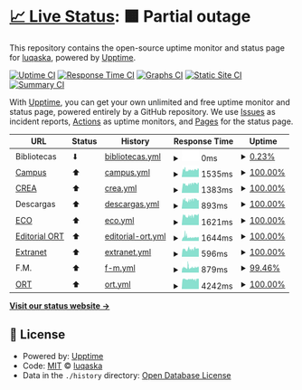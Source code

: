 # [📈 Live Status](https://luqaska.github.io/ort): <!--live status--> **🟧 Partial outage**

This repository contains the open-source uptime monitor and status page for [luqaska](https://luqaska.github.io/ort), powered by [Upptime](https://github.com/upptime/upptime).

[![Uptime CI](https://github.com/luqaska/ort/workflows/Uptime%20CI/badge.svg)](https://github.com/luqaska/ort/actions?query=workflow%3A%22Uptime+CI%22)
[![Response Time CI](https://github.com/luqaska/ort/workflows/Response%20Time%20CI/badge.svg)](https://github.com/luqaska/ort/actions?query=workflow%3A%22Response+Time+CI%22)
[![Graphs CI](https://github.com/luqaska/ort/workflows/Graphs%20CI/badge.svg)](https://github.com/luqaska/ort/actions?query=workflow%3A%22Graphs+CI%22)
[![Static Site CI](https://github.com/luqaska/ort/workflows/Static%20Site%20CI/badge.svg)](https://github.com/luqaska/ort/actions?query=workflow%3A%22Static+Site+CI%22)
[![Summary CI](https://github.com/luqaska/ort/workflows/Summary%20CI/badge.svg)](https://github.com/luqaska/ort/actions?query=workflow%3A%22Summary+CI%22)

With [Upptime](https://upptime.js.org), you can get your own unlimited and free uptime monitor and status page, powered entirely by a GitHub repository. We use [Issues](https://github.com/luqaska/ort/issues) as incident reports, [Actions](https://github.com/luqaska/ort/actions) as uptime monitors, and [Pages](https://luqaska.github.io/ort) for the status page.

<!--start: status pages-->
<!-- This summary is generated by Upptime (https://github.com/upptime/upptime) -->
<!-- Do not edit this manually, your changes will be overwritten -->
<!-- prettier-ignore -->
| URL | Status | History | Response Time | Uptime |
| --- | ------ | ------- | ------------- | ------ |
| <img alt="" src="https://favicons.githubusercontent.com/www.ort.edu.ar" height="13"> Bibliotecas | ⬇ | [bibliotecas.yml](https://github.com/EstadoORT/EstadoORT.github.io/commits/HEAD/history/bibliotecas.yml) | <details><summary><img alt="Response time graph" src="./graphs/bibliotecas/response-time-week.png" height="20"> 0ms</summary><br><a href="https://EstadoORT.github.io//history/bibliotecas"><img alt="Response time 0" src="https://img.shields.io/endpoint?url=https%3A%2F%2Fraw.githubusercontent.com%2FEstadoORT%2FEstadoORT.github.io%2FHEAD%2Fapi%2Fbibliotecas%2Fresponse-time.json"></a><br><a href="https://EstadoORT.github.io//history/bibliotecas"><img alt="24-hour response time 0" src="https://img.shields.io/endpoint?url=https%3A%2F%2Fraw.githubusercontent.com%2FEstadoORT%2FEstadoORT.github.io%2FHEAD%2Fapi%2Fbibliotecas%2Fresponse-time-day.json"></a><br><a href="https://EstadoORT.github.io//history/bibliotecas"><img alt="7-day response time 0" src="https://img.shields.io/endpoint?url=https%3A%2F%2Fraw.githubusercontent.com%2FEstadoORT%2FEstadoORT.github.io%2FHEAD%2Fapi%2Fbibliotecas%2Fresponse-time-week.json"></a><br><a href="https://EstadoORT.github.io//history/bibliotecas"><img alt="30-day response time 0" src="https://img.shields.io/endpoint?url=https%3A%2F%2Fraw.githubusercontent.com%2FEstadoORT%2FEstadoORT.github.io%2FHEAD%2Fapi%2Fbibliotecas%2Fresponse-time-month.json"></a><br><a href="https://EstadoORT.github.io//history/bibliotecas"><img alt="1-year response time 0" src="https://img.shields.io/endpoint?url=https%3A%2F%2Fraw.githubusercontent.com%2FEstadoORT%2FEstadoORT.github.io%2FHEAD%2Fapi%2Fbibliotecas%2Fresponse-time-year.json"></a></details> | <details><summary><a href="https://EstadoORT.github.io//history/bibliotecas">0.23%</a></summary><a href="https://EstadoORT.github.io//history/bibliotecas"><img alt="All-time uptime 0.23%" src="https://img.shields.io/endpoint?url=https%3A%2F%2Fraw.githubusercontent.com%2FEstadoORT%2FEstadoORT.github.io%2FHEAD%2Fapi%2Fbibliotecas%2Fuptime.json"></a><br><a href="https://EstadoORT.github.io//history/bibliotecas"><img alt="24-hour uptime 0.00%" src="https://img.shields.io/endpoint?url=https%3A%2F%2Fraw.githubusercontent.com%2FEstadoORT%2FEstadoORT.github.io%2FHEAD%2Fapi%2Fbibliotecas%2Fuptime-day.json"></a><br><a href="https://EstadoORT.github.io//history/bibliotecas"><img alt="7-day uptime 0.23%" src="https://img.shields.io/endpoint?url=https%3A%2F%2Fraw.githubusercontent.com%2FEstadoORT%2FEstadoORT.github.io%2FHEAD%2Fapi%2Fbibliotecas%2Fuptime-week.json"></a><br><a href="https://EstadoORT.github.io//history/bibliotecas"><img alt="30-day uptime 0.23%" src="https://img.shields.io/endpoint?url=https%3A%2F%2Fraw.githubusercontent.com%2FEstadoORT%2FEstadoORT.github.io%2FHEAD%2Fapi%2Fbibliotecas%2Fuptime-month.json"></a><br><a href="https://EstadoORT.github.io//history/bibliotecas"><img alt="1-year uptime 0.23%" src="https://img.shields.io/endpoint?url=https%3A%2F%2Fraw.githubusercontent.com%2FEstadoORT%2FEstadoORT.github.io%2FHEAD%2Fapi%2Fbibliotecas%2Fuptime-year.json"></a></details>
| <img alt="" src="https://external-content.duckduckgo.com/ip3/campus.ort.edu.ar.ico" height="13"> [Campus](https://campus.ort.edu.ar) | ⬆ | [campus.yml](https://github.com/EstadoORT/EstadoORT.github.io/commits/HEAD/history/campus.yml) | <details><summary><img alt="Response time graph" src="./graphs/campus/response-time-week.png" height="20"> 1535ms</summary><br><a href="https://EstadoORT.github.io//history/campus"><img alt="Response time 1524" src="https://img.shields.io/endpoint?url=https%3A%2F%2Fraw.githubusercontent.com%2FEstadoORT%2FEstadoORT.github.io%2FHEAD%2Fapi%2Fcampus%2Fresponse-time.json"></a><br><a href="https://EstadoORT.github.io//history/campus"><img alt="24-hour response time 1586" src="https://img.shields.io/endpoint?url=https%3A%2F%2Fraw.githubusercontent.com%2FEstadoORT%2FEstadoORT.github.io%2FHEAD%2Fapi%2Fcampus%2Fresponse-time-day.json"></a><br><a href="https://EstadoORT.github.io//history/campus"><img alt="7-day response time 1535" src="https://img.shields.io/endpoint?url=https%3A%2F%2Fraw.githubusercontent.com%2FEstadoORT%2FEstadoORT.github.io%2FHEAD%2Fapi%2Fcampus%2Fresponse-time-week.json"></a><br><a href="https://EstadoORT.github.io//history/campus"><img alt="30-day response time 1524" src="https://img.shields.io/endpoint?url=https%3A%2F%2Fraw.githubusercontent.com%2FEstadoORT%2FEstadoORT.github.io%2FHEAD%2Fapi%2Fcampus%2Fresponse-time-month.json"></a><br><a href="https://EstadoORT.github.io//history/campus"><img alt="1-year response time 1524" src="https://img.shields.io/endpoint?url=https%3A%2F%2Fraw.githubusercontent.com%2FEstadoORT%2FEstadoORT.github.io%2FHEAD%2Fapi%2Fcampus%2Fresponse-time-year.json"></a></details> | <details><summary><a href="https://EstadoORT.github.io//history/campus">100.00%</a></summary><a href="https://EstadoORT.github.io//history/campus"><img alt="All-time uptime 100.00%" src="https://img.shields.io/endpoint?url=https%3A%2F%2Fraw.githubusercontent.com%2FEstadoORT%2FEstadoORT.github.io%2FHEAD%2Fapi%2Fcampus%2Fuptime.json"></a><br><a href="https://EstadoORT.github.io//history/campus"><img alt="24-hour uptime 100.00%" src="https://img.shields.io/endpoint?url=https%3A%2F%2Fraw.githubusercontent.com%2FEstadoORT%2FEstadoORT.github.io%2FHEAD%2Fapi%2Fcampus%2Fuptime-day.json"></a><br><a href="https://EstadoORT.github.io//history/campus"><img alt="7-day uptime 100.00%" src="https://img.shields.io/endpoint?url=https%3A%2F%2Fraw.githubusercontent.com%2FEstadoORT%2FEstadoORT.github.io%2FHEAD%2Fapi%2Fcampus%2Fuptime-week.json"></a><br><a href="https://EstadoORT.github.io//history/campus"><img alt="30-day uptime 100.00%" src="https://img.shields.io/endpoint?url=https%3A%2F%2Fraw.githubusercontent.com%2FEstadoORT%2FEstadoORT.github.io%2FHEAD%2Fapi%2Fcampus%2Fuptime-month.json"></a><br><a href="https://EstadoORT.github.io//history/campus"><img alt="1-year uptime 100.00%" src="https://img.shields.io/endpoint?url=https%3A%2F%2Fraw.githubusercontent.com%2FEstadoORT%2FEstadoORT.github.io%2FHEAD%2Fapi%2Fcampus%2Fuptime-year.json"></a></details>
| <img alt="" src="https://raw.githubusercontent.com/luqaska/ort/master/assets/crea.png" height="13"> [CREA](https://crea.ort.edu.ar) | ⬆ | [crea.yml](https://github.com/EstadoORT/EstadoORT.github.io/commits/HEAD/history/crea.yml) | <details><summary><img alt="Response time graph" src="./graphs/crea/response-time-week.png" height="20"> 1383ms</summary><br><a href="https://EstadoORT.github.io//history/crea"><img alt="Response time 1392" src="https://img.shields.io/endpoint?url=https%3A%2F%2Fraw.githubusercontent.com%2FEstadoORT%2FEstadoORT.github.io%2FHEAD%2Fapi%2Fcrea%2Fresponse-time.json"></a><br><a href="https://EstadoORT.github.io//history/crea"><img alt="24-hour response time 1465" src="https://img.shields.io/endpoint?url=https%3A%2F%2Fraw.githubusercontent.com%2FEstadoORT%2FEstadoORT.github.io%2FHEAD%2Fapi%2Fcrea%2Fresponse-time-day.json"></a><br><a href="https://EstadoORT.github.io//history/crea"><img alt="7-day response time 1383" src="https://img.shields.io/endpoint?url=https%3A%2F%2Fraw.githubusercontent.com%2FEstadoORT%2FEstadoORT.github.io%2FHEAD%2Fapi%2Fcrea%2Fresponse-time-week.json"></a><br><a href="https://EstadoORT.github.io//history/crea"><img alt="30-day response time 1392" src="https://img.shields.io/endpoint?url=https%3A%2F%2Fraw.githubusercontent.com%2FEstadoORT%2FEstadoORT.github.io%2FHEAD%2Fapi%2Fcrea%2Fresponse-time-month.json"></a><br><a href="https://EstadoORT.github.io//history/crea"><img alt="1-year response time 1392" src="https://img.shields.io/endpoint?url=https%3A%2F%2Fraw.githubusercontent.com%2FEstadoORT%2FEstadoORT.github.io%2FHEAD%2Fapi%2Fcrea%2Fresponse-time-year.json"></a></details> | <details><summary><a href="https://EstadoORT.github.io//history/crea">100.00%</a></summary><a href="https://EstadoORT.github.io//history/crea"><img alt="All-time uptime 100.00%" src="https://img.shields.io/endpoint?url=https%3A%2F%2Fraw.githubusercontent.com%2FEstadoORT%2FEstadoORT.github.io%2FHEAD%2Fapi%2Fcrea%2Fuptime.json"></a><br><a href="https://EstadoORT.github.io//history/crea"><img alt="24-hour uptime 100.00%" src="https://img.shields.io/endpoint?url=https%3A%2F%2Fraw.githubusercontent.com%2FEstadoORT%2FEstadoORT.github.io%2FHEAD%2Fapi%2Fcrea%2Fuptime-day.json"></a><br><a href="https://EstadoORT.github.io//history/crea"><img alt="7-day uptime 100.00%" src="https://img.shields.io/endpoint?url=https%3A%2F%2Fraw.githubusercontent.com%2FEstadoORT%2FEstadoORT.github.io%2FHEAD%2Fapi%2Fcrea%2Fuptime-week.json"></a><br><a href="https://EstadoORT.github.io//history/crea"><img alt="30-day uptime 100.00%" src="https://img.shields.io/endpoint?url=https%3A%2F%2Fraw.githubusercontent.com%2FEstadoORT%2FEstadoORT.github.io%2FHEAD%2Fapi%2Fcrea%2Fuptime-month.json"></a><br><a href="https://EstadoORT.github.io//history/crea"><img alt="1-year uptime 100.00%" src="https://img.shields.io/endpoint?url=https%3A%2F%2Fraw.githubusercontent.com%2FEstadoORT%2FEstadoORT.github.io%2FHEAD%2Fapi%2Fcrea%2Fuptime-year.json"></a></details>
| <img alt="" src="https://favicons.githubusercontent.com/null" height="13"> Descargas | ⬆ | [descargas.yml](https://github.com/EstadoORT/EstadoORT.github.io/commits/HEAD/history/descargas.yml) | <details><summary><img alt="Response time graph" src="./graphs/descargas/response-time-week.png" height="20"> 893ms</summary><br><a href="https://EstadoORT.github.io//history/descargas"><img alt="Response time 878" src="https://img.shields.io/endpoint?url=https%3A%2F%2Fraw.githubusercontent.com%2FEstadoORT%2FEstadoORT.github.io%2FHEAD%2Fapi%2Fdescargas%2Fresponse-time.json"></a><br><a href="https://EstadoORT.github.io//history/descargas"><img alt="24-hour response time 937" src="https://img.shields.io/endpoint?url=https%3A%2F%2Fraw.githubusercontent.com%2FEstadoORT%2FEstadoORT.github.io%2FHEAD%2Fapi%2Fdescargas%2Fresponse-time-day.json"></a><br><a href="https://EstadoORT.github.io//history/descargas"><img alt="7-day response time 893" src="https://img.shields.io/endpoint?url=https%3A%2F%2Fraw.githubusercontent.com%2FEstadoORT%2FEstadoORT.github.io%2FHEAD%2Fapi%2Fdescargas%2Fresponse-time-week.json"></a><br><a href="https://EstadoORT.github.io//history/descargas"><img alt="30-day response time 878" src="https://img.shields.io/endpoint?url=https%3A%2F%2Fraw.githubusercontent.com%2FEstadoORT%2FEstadoORT.github.io%2FHEAD%2Fapi%2Fdescargas%2Fresponse-time-month.json"></a><br><a href="https://EstadoORT.github.io//history/descargas"><img alt="1-year response time 878" src="https://img.shields.io/endpoint?url=https%3A%2F%2Fraw.githubusercontent.com%2FEstadoORT%2FEstadoORT.github.io%2FHEAD%2Fapi%2Fdescargas%2Fresponse-time-year.json"></a></details> | <details><summary><a href="https://EstadoORT.github.io//history/descargas">100.00%</a></summary><a href="https://EstadoORT.github.io//history/descargas"><img alt="All-time uptime 90.68%" src="https://img.shields.io/endpoint?url=https%3A%2F%2Fraw.githubusercontent.com%2FEstadoORT%2FEstadoORT.github.io%2FHEAD%2Fapi%2Fdescargas%2Fuptime.json"></a><br><a href="https://EstadoORT.github.io//history/descargas"><img alt="24-hour uptime 100.00%" src="https://img.shields.io/endpoint?url=https%3A%2F%2Fraw.githubusercontent.com%2FEstadoORT%2FEstadoORT.github.io%2FHEAD%2Fapi%2Fdescargas%2Fuptime-day.json"></a><br><a href="https://EstadoORT.github.io//history/descargas"><img alt="7-day uptime 100.00%" src="https://img.shields.io/endpoint?url=https%3A%2F%2Fraw.githubusercontent.com%2FEstadoORT%2FEstadoORT.github.io%2FHEAD%2Fapi%2Fdescargas%2Fuptime-week.json"></a><br><a href="https://EstadoORT.github.io//history/descargas"><img alt="30-day uptime 90.68%" src="https://img.shields.io/endpoint?url=https%3A%2F%2Fraw.githubusercontent.com%2FEstadoORT%2FEstadoORT.github.io%2FHEAD%2Fapi%2Fdescargas%2Fuptime-month.json"></a><br><a href="https://EstadoORT.github.io//history/descargas"><img alt="1-year uptime 90.68%" src="https://img.shields.io/endpoint?url=https%3A%2F%2Fraw.githubusercontent.com%2FEstadoORT%2FEstadoORT.github.io%2FHEAD%2Fapi%2Fdescargas%2Fuptime-year.json"></a></details>
| <img alt="" src="https://external-content.duckduckgo.com/ip3/eco.ort.edu.ar.ico" height="13"> [ECO](http://eco.ort.edu.ar) | ⬆ | [eco.yml](https://github.com/EstadoORT/EstadoORT.github.io/commits/HEAD/history/eco.yml) | <details><summary><img alt="Response time graph" src="./graphs/eco/response-time-week.png" height="20"> 1621ms</summary><br><a href="https://EstadoORT.github.io//history/eco"><img alt="Response time 1630" src="https://img.shields.io/endpoint?url=https%3A%2F%2Fraw.githubusercontent.com%2FEstadoORT%2FEstadoORT.github.io%2FHEAD%2Fapi%2Feco%2Fresponse-time.json"></a><br><a href="https://EstadoORT.github.io//history/eco"><img alt="24-hour response time 1696" src="https://img.shields.io/endpoint?url=https%3A%2F%2Fraw.githubusercontent.com%2FEstadoORT%2FEstadoORT.github.io%2FHEAD%2Fapi%2Feco%2Fresponse-time-day.json"></a><br><a href="https://EstadoORT.github.io//history/eco"><img alt="7-day response time 1621" src="https://img.shields.io/endpoint?url=https%3A%2F%2Fraw.githubusercontent.com%2FEstadoORT%2FEstadoORT.github.io%2FHEAD%2Fapi%2Feco%2Fresponse-time-week.json"></a><br><a href="https://EstadoORT.github.io//history/eco"><img alt="30-day response time 1630" src="https://img.shields.io/endpoint?url=https%3A%2F%2Fraw.githubusercontent.com%2FEstadoORT%2FEstadoORT.github.io%2FHEAD%2Fapi%2Feco%2Fresponse-time-month.json"></a><br><a href="https://EstadoORT.github.io//history/eco"><img alt="1-year response time 1630" src="https://img.shields.io/endpoint?url=https%3A%2F%2Fraw.githubusercontent.com%2FEstadoORT%2FEstadoORT.github.io%2FHEAD%2Fapi%2Feco%2Fresponse-time-year.json"></a></details> | <details><summary><a href="https://EstadoORT.github.io//history/eco">100.00%</a></summary><a href="https://EstadoORT.github.io//history/eco"><img alt="All-time uptime 100.00%" src="https://img.shields.io/endpoint?url=https%3A%2F%2Fraw.githubusercontent.com%2FEstadoORT%2FEstadoORT.github.io%2FHEAD%2Fapi%2Feco%2Fuptime.json"></a><br><a href="https://EstadoORT.github.io//history/eco"><img alt="24-hour uptime 100.00%" src="https://img.shields.io/endpoint?url=https%3A%2F%2Fraw.githubusercontent.com%2FEstadoORT%2FEstadoORT.github.io%2FHEAD%2Fapi%2Feco%2Fuptime-day.json"></a><br><a href="https://EstadoORT.github.io//history/eco"><img alt="7-day uptime 100.00%" src="https://img.shields.io/endpoint?url=https%3A%2F%2Fraw.githubusercontent.com%2FEstadoORT%2FEstadoORT.github.io%2FHEAD%2Fapi%2Feco%2Fuptime-week.json"></a><br><a href="https://EstadoORT.github.io//history/eco"><img alt="30-day uptime 100.00%" src="https://img.shields.io/endpoint?url=https%3A%2F%2Fraw.githubusercontent.com%2FEstadoORT%2FEstadoORT.github.io%2FHEAD%2Fapi%2Feco%2Fuptime-month.json"></a><br><a href="https://EstadoORT.github.io//history/eco"><img alt="1-year uptime 100.00%" src="https://img.shields.io/endpoint?url=https%3A%2F%2Fraw.githubusercontent.com%2FEstadoORT%2FEstadoORT.github.io%2FHEAD%2Fapi%2Feco%2Fuptime-year.json"></a></details>
| <img alt="" src="https://raw.githubusercontent.com/luqaska/ort/master/assets/editorial-ort.png" height="13"> [Editorial ORT](https://editorial.ort.edu.ar) | ⬆ | [editorial-ort.yml](https://github.com/EstadoORT/EstadoORT.github.io/commits/HEAD/history/editorial-ort.yml) | <details><summary><img alt="Response time graph" src="./graphs/editorial-ort/response-time-week.png" height="20"> 1644ms</summary><br><a href="https://EstadoORT.github.io//history/editorial-ort"><img alt="Response time 1579" src="https://img.shields.io/endpoint?url=https%3A%2F%2Fraw.githubusercontent.com%2FEstadoORT%2FEstadoORT.github.io%2FHEAD%2Fapi%2Feditorial-ort%2Fresponse-time.json"></a><br><a href="https://EstadoORT.github.io//history/editorial-ort"><img alt="24-hour response time 1485" src="https://img.shields.io/endpoint?url=https%3A%2F%2Fraw.githubusercontent.com%2FEstadoORT%2FEstadoORT.github.io%2FHEAD%2Fapi%2Feditorial-ort%2Fresponse-time-day.json"></a><br><a href="https://EstadoORT.github.io//history/editorial-ort"><img alt="7-day response time 1644" src="https://img.shields.io/endpoint?url=https%3A%2F%2Fraw.githubusercontent.com%2FEstadoORT%2FEstadoORT.github.io%2FHEAD%2Fapi%2Feditorial-ort%2Fresponse-time-week.json"></a><br><a href="https://EstadoORT.github.io//history/editorial-ort"><img alt="30-day response time 1579" src="https://img.shields.io/endpoint?url=https%3A%2F%2Fraw.githubusercontent.com%2FEstadoORT%2FEstadoORT.github.io%2FHEAD%2Fapi%2Feditorial-ort%2Fresponse-time-month.json"></a><br><a href="https://EstadoORT.github.io//history/editorial-ort"><img alt="1-year response time 1579" src="https://img.shields.io/endpoint?url=https%3A%2F%2Fraw.githubusercontent.com%2FEstadoORT%2FEstadoORT.github.io%2FHEAD%2Fapi%2Feditorial-ort%2Fresponse-time-year.json"></a></details> | <details><summary><a href="https://EstadoORT.github.io//history/editorial-ort">100.00%</a></summary><a href="https://EstadoORT.github.io//history/editorial-ort"><img alt="All-time uptime 100.00%" src="https://img.shields.io/endpoint?url=https%3A%2F%2Fraw.githubusercontent.com%2FEstadoORT%2FEstadoORT.github.io%2FHEAD%2Fapi%2Feditorial-ort%2Fuptime.json"></a><br><a href="https://EstadoORT.github.io//history/editorial-ort"><img alt="24-hour uptime 100.00%" src="https://img.shields.io/endpoint?url=https%3A%2F%2Fraw.githubusercontent.com%2FEstadoORT%2FEstadoORT.github.io%2FHEAD%2Fapi%2Feditorial-ort%2Fuptime-day.json"></a><br><a href="https://EstadoORT.github.io//history/editorial-ort"><img alt="7-day uptime 100.00%" src="https://img.shields.io/endpoint?url=https%3A%2F%2Fraw.githubusercontent.com%2FEstadoORT%2FEstadoORT.github.io%2FHEAD%2Fapi%2Feditorial-ort%2Fuptime-week.json"></a><br><a href="https://EstadoORT.github.io//history/editorial-ort"><img alt="30-day uptime 100.00%" src="https://img.shields.io/endpoint?url=https%3A%2F%2Fraw.githubusercontent.com%2FEstadoORT%2FEstadoORT.github.io%2FHEAD%2Fapi%2Feditorial-ort%2Fuptime-month.json"></a><br><a href="https://EstadoORT.github.io//history/editorial-ort"><img alt="1-year uptime 100.00%" src="https://img.shields.io/endpoint?url=https%3A%2F%2Fraw.githubusercontent.com%2FEstadoORT%2FEstadoORT.github.io%2FHEAD%2Fapi%2Feditorial-ort%2Fuptime-year.json"></a></details>
| <img alt="" src="https://favicons.githubusercontent.com/extranet.ort.edu.ar" height="13"> [Extranet](http://extranet.ort.edu.ar) | ⬆ | [extranet.yml](https://github.com/EstadoORT/EstadoORT.github.io/commits/HEAD/history/extranet.yml) | <details><summary><img alt="Response time graph" src="./graphs/extranet/response-time-week.png" height="20"> 596ms</summary><br><a href="https://EstadoORT.github.io//history/extranet"><img alt="Response time 605" src="https://img.shields.io/endpoint?url=https%3A%2F%2Fraw.githubusercontent.com%2FEstadoORT%2FEstadoORT.github.io%2FHEAD%2Fapi%2Fextranet%2Fresponse-time.json"></a><br><a href="https://EstadoORT.github.io//history/extranet"><img alt="24-hour response time 616" src="https://img.shields.io/endpoint?url=https%3A%2F%2Fraw.githubusercontent.com%2FEstadoORT%2FEstadoORT.github.io%2FHEAD%2Fapi%2Fextranet%2Fresponse-time-day.json"></a><br><a href="https://EstadoORT.github.io//history/extranet"><img alt="7-day response time 596" src="https://img.shields.io/endpoint?url=https%3A%2F%2Fraw.githubusercontent.com%2FEstadoORT%2FEstadoORT.github.io%2FHEAD%2Fapi%2Fextranet%2Fresponse-time-week.json"></a><br><a href="https://EstadoORT.github.io//history/extranet"><img alt="30-day response time 605" src="https://img.shields.io/endpoint?url=https%3A%2F%2Fraw.githubusercontent.com%2FEstadoORT%2FEstadoORT.github.io%2FHEAD%2Fapi%2Fextranet%2Fresponse-time-month.json"></a><br><a href="https://EstadoORT.github.io//history/extranet"><img alt="1-year response time 605" src="https://img.shields.io/endpoint?url=https%3A%2F%2Fraw.githubusercontent.com%2FEstadoORT%2FEstadoORT.github.io%2FHEAD%2Fapi%2Fextranet%2Fresponse-time-year.json"></a></details> | <details><summary><a href="https://EstadoORT.github.io//history/extranet">100.00%</a></summary><a href="https://EstadoORT.github.io//history/extranet"><img alt="All-time uptime 100.00%" src="https://img.shields.io/endpoint?url=https%3A%2F%2Fraw.githubusercontent.com%2FEstadoORT%2FEstadoORT.github.io%2FHEAD%2Fapi%2Fextranet%2Fuptime.json"></a><br><a href="https://EstadoORT.github.io//history/extranet"><img alt="24-hour uptime 100.00%" src="https://img.shields.io/endpoint?url=https%3A%2F%2Fraw.githubusercontent.com%2FEstadoORT%2FEstadoORT.github.io%2FHEAD%2Fapi%2Fextranet%2Fuptime-day.json"></a><br><a href="https://EstadoORT.github.io//history/extranet"><img alt="7-day uptime 100.00%" src="https://img.shields.io/endpoint?url=https%3A%2F%2Fraw.githubusercontent.com%2FEstadoORT%2FEstadoORT.github.io%2FHEAD%2Fapi%2Fextranet%2Fuptime-week.json"></a><br><a href="https://EstadoORT.github.io//history/extranet"><img alt="30-day uptime 100.00%" src="https://img.shields.io/endpoint?url=https%3A%2F%2Fraw.githubusercontent.com%2FEstadoORT%2FEstadoORT.github.io%2FHEAD%2Fapi%2Fextranet%2Fuptime-month.json"></a><br><a href="https://EstadoORT.github.io//history/extranet"><img alt="1-year uptime 100.00%" src="https://img.shields.io/endpoint?url=https%3A%2F%2Fraw.githubusercontent.com%2FEstadoORT%2FEstadoORT.github.io%2FHEAD%2Fapi%2Fextranet%2Fuptime-year.json"></a></details>
| <img alt="" src="https://favicons.githubusercontent.com/null" height="13"> F.M. | ⬆ | [f-m.yml](https://github.com/EstadoORT/EstadoORT.github.io/commits/HEAD/history/f-m.yml) | <details><summary><img alt="Response time graph" src="./graphs/f-m/response-time-week.png" height="20"> 879ms</summary><br><a href="https://EstadoORT.github.io//history/f-m"><img alt="Response time 860" src="https://img.shields.io/endpoint?url=https%3A%2F%2Fraw.githubusercontent.com%2FEstadoORT%2FEstadoORT.github.io%2FHEAD%2Fapi%2Ff-m%2Fresponse-time.json"></a><br><a href="https://EstadoORT.github.io//history/f-m"><img alt="24-hour response time 894" src="https://img.shields.io/endpoint?url=https%3A%2F%2Fraw.githubusercontent.com%2FEstadoORT%2FEstadoORT.github.io%2FHEAD%2Fapi%2Ff-m%2Fresponse-time-day.json"></a><br><a href="https://EstadoORT.github.io//history/f-m"><img alt="7-day response time 879" src="https://img.shields.io/endpoint?url=https%3A%2F%2Fraw.githubusercontent.com%2FEstadoORT%2FEstadoORT.github.io%2FHEAD%2Fapi%2Ff-m%2Fresponse-time-week.json"></a><br><a href="https://EstadoORT.github.io//history/f-m"><img alt="30-day response time 860" src="https://img.shields.io/endpoint?url=https%3A%2F%2Fraw.githubusercontent.com%2FEstadoORT%2FEstadoORT.github.io%2FHEAD%2Fapi%2Ff-m%2Fresponse-time-month.json"></a><br><a href="https://EstadoORT.github.io//history/f-m"><img alt="1-year response time 860" src="https://img.shields.io/endpoint?url=https%3A%2F%2Fraw.githubusercontent.com%2FEstadoORT%2FEstadoORT.github.io%2FHEAD%2Fapi%2Ff-m%2Fresponse-time-year.json"></a></details> | <details><summary><a href="https://EstadoORT.github.io//history/f-m">99.46%</a></summary><a href="https://EstadoORT.github.io//history/f-m"><img alt="All-time uptime 98.26%" src="https://img.shields.io/endpoint?url=https%3A%2F%2Fraw.githubusercontent.com%2FEstadoORT%2FEstadoORT.github.io%2FHEAD%2Fapi%2Ff-m%2Fuptime.json"></a><br><a href="https://EstadoORT.github.io//history/f-m"><img alt="24-hour uptime 100.00%" src="https://img.shields.io/endpoint?url=https%3A%2F%2Fraw.githubusercontent.com%2FEstadoORT%2FEstadoORT.github.io%2FHEAD%2Fapi%2Ff-m%2Fuptime-day.json"></a><br><a href="https://EstadoORT.github.io//history/f-m"><img alt="7-day uptime 99.46%" src="https://img.shields.io/endpoint?url=https%3A%2F%2Fraw.githubusercontent.com%2FEstadoORT%2FEstadoORT.github.io%2FHEAD%2Fapi%2Ff-m%2Fuptime-week.json"></a><br><a href="https://EstadoORT.github.io//history/f-m"><img alt="30-day uptime 98.26%" src="https://img.shields.io/endpoint?url=https%3A%2F%2Fraw.githubusercontent.com%2FEstadoORT%2FEstadoORT.github.io%2FHEAD%2Fapi%2Ff-m%2Fuptime-month.json"></a><br><a href="https://EstadoORT.github.io//history/f-m"><img alt="1-year uptime 98.26%" src="https://img.shields.io/endpoint?url=https%3A%2F%2Fraw.githubusercontent.com%2FEstadoORT%2FEstadoORT.github.io%2FHEAD%2Fapi%2Ff-m%2Fuptime-year.json"></a></details>
| <img alt="" src="https://favicons.githubusercontent.com/www.ort.edu.ar" height="13"> [ORT](https://www.ort.edu.ar) | ⬆ | [ort.yml](https://github.com/EstadoORT/EstadoORT.github.io/commits/HEAD/history/ort.yml) | <details><summary><img alt="Response time graph" src="./graphs/ort/response-time-week.png" height="20"> 4242ms</summary><br><a href="https://EstadoORT.github.io//history/ort"><img alt="Response time 4196" src="https://img.shields.io/endpoint?url=https%3A%2F%2Fraw.githubusercontent.com%2FEstadoORT%2FEstadoORT.github.io%2FHEAD%2Fapi%2Fort%2Fresponse-time.json"></a><br><a href="https://EstadoORT.github.io//history/ort"><img alt="24-hour response time 4222" src="https://img.shields.io/endpoint?url=https%3A%2F%2Fraw.githubusercontent.com%2FEstadoORT%2FEstadoORT.github.io%2FHEAD%2Fapi%2Fort%2Fresponse-time-day.json"></a><br><a href="https://EstadoORT.github.io//history/ort"><img alt="7-day response time 4242" src="https://img.shields.io/endpoint?url=https%3A%2F%2Fraw.githubusercontent.com%2FEstadoORT%2FEstadoORT.github.io%2FHEAD%2Fapi%2Fort%2Fresponse-time-week.json"></a><br><a href="https://EstadoORT.github.io//history/ort"><img alt="30-day response time 4196" src="https://img.shields.io/endpoint?url=https%3A%2F%2Fraw.githubusercontent.com%2FEstadoORT%2FEstadoORT.github.io%2FHEAD%2Fapi%2Fort%2Fresponse-time-month.json"></a><br><a href="https://EstadoORT.github.io//history/ort"><img alt="1-year response time 4196" src="https://img.shields.io/endpoint?url=https%3A%2F%2Fraw.githubusercontent.com%2FEstadoORT%2FEstadoORT.github.io%2FHEAD%2Fapi%2Fort%2Fresponse-time-year.json"></a></details> | <details><summary><a href="https://EstadoORT.github.io//history/ort">100.00%</a></summary><a href="https://EstadoORT.github.io//history/ort"><img alt="All-time uptime 100.00%" src="https://img.shields.io/endpoint?url=https%3A%2F%2Fraw.githubusercontent.com%2FEstadoORT%2FEstadoORT.github.io%2FHEAD%2Fapi%2Fort%2Fuptime.json"></a><br><a href="https://EstadoORT.github.io//history/ort"><img alt="24-hour uptime 100.00%" src="https://img.shields.io/endpoint?url=https%3A%2F%2Fraw.githubusercontent.com%2FEstadoORT%2FEstadoORT.github.io%2FHEAD%2Fapi%2Fort%2Fuptime-day.json"></a><br><a href="https://EstadoORT.github.io//history/ort"><img alt="7-day uptime 100.00%" src="https://img.shields.io/endpoint?url=https%3A%2F%2Fraw.githubusercontent.com%2FEstadoORT%2FEstadoORT.github.io%2FHEAD%2Fapi%2Fort%2Fuptime-week.json"></a><br><a href="https://EstadoORT.github.io//history/ort"><img alt="30-day uptime 100.00%" src="https://img.shields.io/endpoint?url=https%3A%2F%2Fraw.githubusercontent.com%2FEstadoORT%2FEstadoORT.github.io%2FHEAD%2Fapi%2Fort%2Fuptime-month.json"></a><br><a href="https://EstadoORT.github.io//history/ort"><img alt="1-year uptime 100.00%" src="https://img.shields.io/endpoint?url=https%3A%2F%2Fraw.githubusercontent.com%2FEstadoORT%2FEstadoORT.github.io%2FHEAD%2Fapi%2Fort%2Fuptime-year.json"></a></details>

<!--end: status pages-->

[**Visit our status website →**](https://luqaska.github.io/ort)

## 📄 License

- Powered by: [Upptime](https://github.com/upptime/upptime)
- Code: [MIT](./LICENSE) © [luqaska](https://luqaska.github.io/ort)
- Data in the `./history` directory: [Open Database License](https://opendatacommons.org/licenses/odbl/1-0/)
